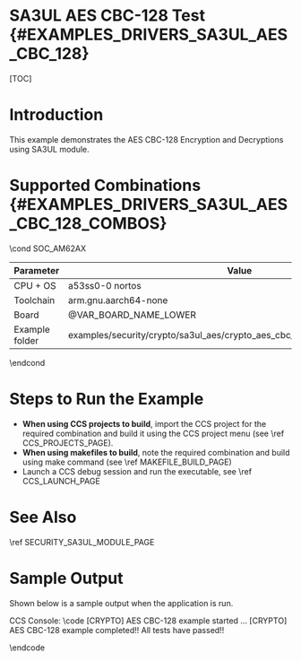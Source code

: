 # SA3UL AES CBC-128 Test {#EXAMPLES_DRIVERS_SA3UL_AES_CBC_128}

[TOC]

# Introduction

This example demonstrates the AES CBC-128 Encryption and Decryptions using SA3UL module.

# Supported Combinations {#EXAMPLES_DRIVERS_SA3UL_AES_CBC_128_COMBOS}

\cond SOC_AM62AX

 Parameter      | Value
 ---------------|-----------
 CPU + OS       | a53ss0-0 nortos
 Toolchain      | arm.gnu.aarch64-none
 Board          | @VAR_BOARD_NAME_LOWER
 Example folder | examples/security/crypto/sa3ul_aes/crypto_aes_cbc_128/crypto_aes_cbc_128.c
\endcond

# Steps to Run the Example

- **When using CCS projects to build**, import the CCS project for the required combination
  and build it using the CCS project menu (see \ref CCS_PROJECTS_PAGE).
- **When using makefiles to build**, note the required combination and build using
  make command (see \ref MAKEFILE_BUILD_PAGE)
- Launch a CCS debug session and run the executable, see \ref CCS_LAUNCH_PAGE

# See Also

\ref SECURITY_SA3UL_MODULE_PAGE

# Sample Output

Shown below is a sample output when the application is run.


CCS Console:
\code
[CRYPTO] AES CBC-128 example started ...
[CRYPTO] AES CBC-128 example completed!!
All tests have passed!!

\endcode


